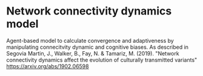 # Network connectivity dynamics model
Agent-based model to calculate convergence and adaptiveness by manipulating connecitvity dynamic and cognitive biases. As described in Segovia Martin, J., Walker, B., Fay, N. &amp; Tamariz, M. (2019). "Network connectivity dynamics affect the evolution of culturally transmitted variants" https://arxiv.org/abs/1902.06598
